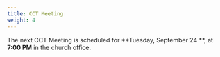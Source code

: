 ```yaml
---
title: CCT Meeting
weight: 4
---
```


The next CCT Meeting is scheduled for **Tuesday, September 24 **, at **7:00 PM** in the church office.